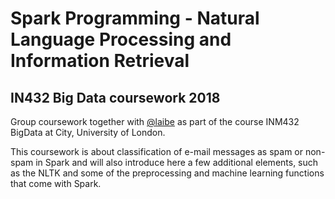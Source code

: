 # Spark Programming - Natural Language Processing and Information Retrieval
## IN432 Big Data coursework 2018

Group coursework together with [@laibe](https://github.com/laibe) as part of the course INM432 BigData at City, University of London.

This coursework is about classification of e-mail messages as spam or non-spam in Spark and will also introduce here a few additional elements, such as the NLTK and some of the preprocessing and machine learning functions that come with Spark.
